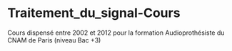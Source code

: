# Traitement_du_signal-Cours
Cours dispensé entre 2002 et 2012 pour la formation Audioprothésiste du CNAM de Paris (niveau Bac +3)
